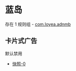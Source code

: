 # 蓝岛

存在 1 规则组 - [com.loyea.adnmb](/src/apps/com.loyea.adnmb.ts)

## 卡片式广告

默认禁用

- [快照-0](https://i.gkd.li/import/13623450)
